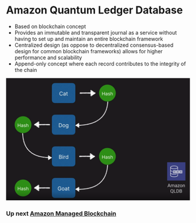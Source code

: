 # Amazon Quantum Ledger Database

- Based on blockchain concept
- Provides an immutable and transparent journal as a service without having to set up and maintain an entire blockchain framework
- Centralized design (as oppose to decentralized consensus-based design for common blockchain frameworks) allows for higher performance and scalability
- Append-only concept where each record contributes to the integrity of the chain

![ledger](../../assets/amazon-qldb.png)

### Up next [Amazon Managed Blockchain](../amazon-managed-blockchain/README.md)